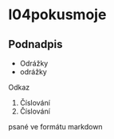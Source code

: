 # l04pokusmoje

## Podnadpis

- Odrážky
- odrážky

Odkaz

1. Číslování
2. Číslování

psané ve formátu markdown
